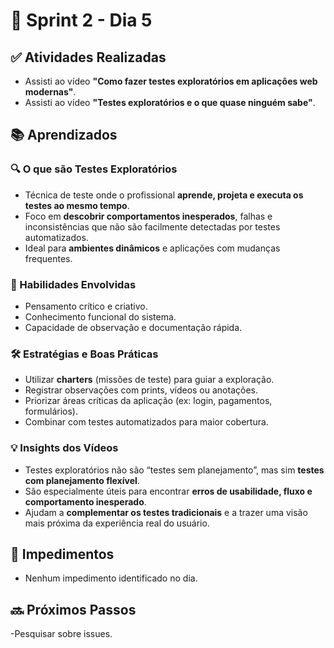# 📅 Sprint 2 - Dia 5

## ✅ Atividades Realizadas

- Assisti ao vídeo **"Como fazer testes exploratórios em aplicações web modernas"**.
- Assisti ao vídeo **"Testes exploratórios e o que quase ninguém sabe"**.

## 📚 Aprendizados

### 🔍 O que são Testes Exploratórios
- Técnica de teste onde o profissional **aprende, projeta e executa os testes ao mesmo tempo**.
- Foco em **descobrir comportamentos inesperados**, falhas e inconsistências que não são facilmente detectadas por testes automatizados.
- Ideal para **ambientes dinâmicos** e aplicações com mudanças frequentes.

### 🧠 Habilidades Envolvidas
- Pensamento crítico e criativo.
- Conhecimento funcional do sistema.
- Capacidade de observação e documentação rápida.

### 🛠️ Estratégias e Boas Práticas
- Utilizar **charters** (missões de teste) para guiar a exploração.
- Registrar observações com prints, vídeos ou anotações.
- Priorizar áreas críticas da aplicação (ex: login, pagamentos, formulários).
- Combinar com testes automatizados para maior cobertura.

### 💡 Insights dos Vídeos
- Testes exploratórios não são “testes sem planejamento”, mas sim **testes com planejamento flexível**.
- São especialmente úteis para encontrar **erros de usabilidade, fluxo e comportamento inesperado**.
- Ajudam a **complementar os testes tradicionais** e a trazer uma visão mais próxima da experiência real do usuário.

## 🚫 Impedimentos

- Nenhum impedimento identificado no dia.

## 🔜 Próximos Passos

-Pesquisar sobre issues.